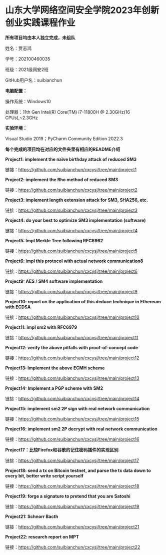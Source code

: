 # 山东大学网络空间安全学院2023年创新创业实践课程作业

**所有项目均由本人独立完成，未组队**

姓名：贾志鸿

学号：202100460035

班级：2021级网安2班

GitHub用户名：suibianchun

**电脑配置：**

操作系统：Windows10

处理器：11th Gen Intel(R) Core(TM) i7-11800H @ 2.30GHz(16 CPUs),~2.3GHz

**实验环境：**

Visual Studio 2019；PyCharm Community Edition 2022.3

**每个完成的项目均在对应的文件夹里有相应的README介绍**

**Project1: implement the naïve birthday attack of reduced SM3**

链接：https://github.com/suibianchun/cxcysj/tree/main/project1

**Project2: implement the Rho method of reduced SM3**

链接：https://github.com/suibianchun/cxcysj/tree/main/project2

**Project3: implement length extension attack for SM3, SHA256, etc.**

链接：https://github.com/suibianchun/cxcysj/tree/main/project3

**Project4: do your best to optimize SM3 implementation (software)**

链接：https://github.com/suibianchun/cxcysj/tree/main/project4

**Project5: Impl Merkle Tree following RFC6962**

链接：https://github.com/suibianchun/cxcysj/tree/main/project5

**Project6: impl this protocol with actual network communication8**

链接：https://github.com/suibianchun/cxcysj/tree/main/project6

**Project9: AES / SM4 software implementation**

链接：https://github.com/suibianchun/cxcysj/tree/main/project9

**Project10: report on the application of this deduce technique in Ethereum with ECDSA**

链接：https://github.com/suibianchun/cxcysj/tree/main/project10

**Project11: impl sm2 with RFC6979**

链接：https://github.com/suibianchun/cxcysj/tree/main/project11

**Project12: verify the above pitfalls with proof-of-concept code**

链接：https://github.com/suibianchun/cxcysj/tree/main/project12

**Project13: Implement the above ECMH scheme**

链接：https://github.com/suibianchun/cxcysj/tree/main/project13

**Project14: Implement a PGP scheme with SM2**

链接：https://github.com/suibianchun/cxcysj/tree/main/project14

**Project15: implement sm2 2P sign with real network communication**

链接：https://github.com/suibianchun/cxcysj/tree/main/project15

**Project16: implement sm2 2P decrypt with real network communication**

链接：https://github.com/suibianchun/cxcysj/tree/main/project16

**Project17：比较Firefox和谷歌的记住密码插件的实现区别**

链接：https://github.com/suibianchun/cxcysj/tree/main/project17

**Project18: send a tx on Bitcoin testnet, and parse the tx data down to every bit, better write script yourself**

链接：https://github.com/suibianchun/cxcysj/tree/main/project18

**Project19: forge a signature to pretend that you are Satoshi**

链接：https://github.com/suibianchun/cxcysj/tree/main/project19

**Project21: Schnorr Bacth**

链接：https://github.com/suibianchun/cxcysj/tree/main/project21

**Project22: research report on MPT**

链接：https://github.com/suibianchun/cxcysj/tree/main/project22
